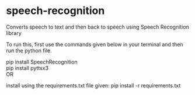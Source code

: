# speech-recognition

Converts speech to text and then back to speech using Speech Recognition library

To run this, first use the commands given below in your terminal and then run the python file.

pip install SpeechRecognition <br>
pip install pyttsx3
<br>
OR <br>

install using the requirements.txt file given:
pip install -r requirements.txt
